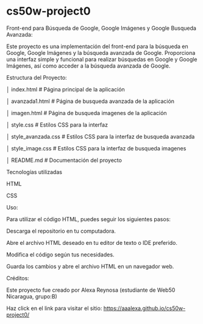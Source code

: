 # cs50w-project0

Front-end para Búsqueda de Google, Google Imágenes y Google Busqueda Avanzada:


Este proyecto es una implementación del front-end para la búsqueda en Google, Google Imágenes y la búsqueda avanzada de Google. Proporciona una interfaz simple y funcional para realizar búsquedas en Google y Google Imágenes, así como acceder a la búsqueda avanzada de Google.



Estructura del Proyecto:


│   index.html            # Página principal de la aplicación

│   avanzada1.html        # Página de busqueda avanzada de la aplicación

│   imagen.html           # Página de busqueda imagenes de la aplicación

│   style.css             # Estilos CSS para la interfaz

│   style\_avanzada.css    # Estilos CSS para la interfaz de busqueda avanzada

│   style\_image.css       # Estilos CSS para la interfaz de busqueda imagenes

│   README.md             # Documentación del proyecto



Tecnologías utilizadas

HTML

CSS



Uso:

Para utilizar el código HTML, puedes seguir los siguientes pasos:

Descarga el repositorio en tu computadora.

Abre el archivo HTML deseado en tu editor de texto o IDE preferido.

Modifica el código según tus necesidades.

Guarda los cambios y abre el archivo HTML en un navegador web.



Créditos:

Este proyecto fue creado por Alexa Reynosa (estudiante de Web50 Nicaragua, grupo:B)

Haz click en el link para visitar el sitio: https://aaalexa.github.io/cs50w-project0/




